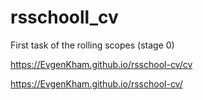 # rsschooll_cv
First task of the rolling scopes (stage 0)

https://EvgenKham.github.io/rsschool-cv/cv

https://EvgenKham.github.io/rsschool-cv/
